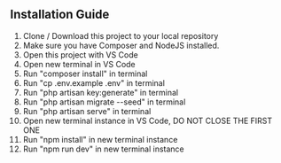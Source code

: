 ## Installation Guide

1. Clone / Download this project to your local repository
2. Make sure you have Composer and NodeJS installed.
3. Open this project with VS Code
4. Open new terminal in VS Code
5. Run "composer install" in terminal
6. Run "cp .env.example .env" in terminal
7. Run "php artisan key:generate" in terminal
8. Run "php artisan migrate --seed" in terminal
9. Run "php artisan serve" in terminal
10. Open new terminal instance in VS Code, DO NOT CLOSE THE FIRST ONE
11. Run "npm install" in new terminal instance
12. Run "npm run dev" in new terminal instance
